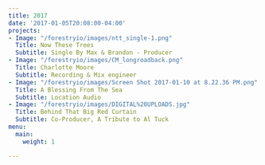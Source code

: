 ```yaml
---
title: 2017
date: '2017-01-05T20:08:00-04:00'
projects:
- Image: "/forestryio/images/ntt_single-1.png"
  Title: Now These Trees
  Subtitle: Single By Max & Brandon - Producer
- Image: "/forestryio/images/CM_longroadback.png"
  Title: Charlotte Moore
  Subtitle: Recording & Mix engineer
- Image: "/forestryio/images/Screen Shot 2017-01-10 at 8.22.36 PM.png"
  Title: A Blessing From The Sea
  Subtitle: Location Audio
- Image: "/forestryio/images/DIGITAL%20UPLOADS.jpg"
  Title: Behind That Big Red Curtain
  Subtitle: Co-Producer, A Tribute to Al Tuck
menu:
  main:
    weight: 1

---
```

